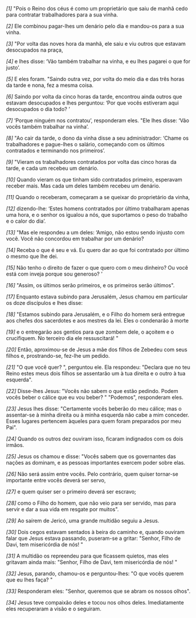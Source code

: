 *[1]* "Pois o Reino dos céus é como um proprietário que saiu de manhã cedo para contratar trabalhadores para a sua vinha.

*[2]* Ele combinou pagar-lhes um denário pelo dia e mandou-os para a sua vinha.

*[3]* "Por volta das noves hora da manhã, ele saiu e viu outros que estavam desocupados na praça,

*[4]* e lhes disse: ‘Vão também trabalhar na vinha, e eu lhes pagarei o que for justo’.

*[5]* E eles foram. "Saindo outra vez, por volta do meio dia e das três horas da tarde e nona, fez a mesma coisa.

*[6]* Saindo por volta da cinco horas da tarde, encontrou ainda outros que estavam desocupados e lhes perguntou: ‘Por que vocês estiveram aqui desocupados o dia todo? ’

*[7]* ‘Porque ninguém nos contratou’, responderam eles. "Ele lhes disse: ‘Vão vocês também trabalhar na vinha’.

*[8]* "Ao cair da tarde, o dono da vinha disse a seu administrador: ‘Chame os trabalhadores e pague-lhes o salário, começando com os últimos contratados e terminando nos primeiros’.

*[9]* "Vieram os trabalhadores contratados por volta das cinco horas da tarde, e cada um recebeu um denário.

*[10]* Quando vieram os que tinham sido contratados primeiro, esperavam receber mais. Mas cada um deles também recebeu um denário.

*[11]* Quando o receberam, começaram a se queixar do proprietário da vinha,

*[12]* dizendo-lhe: ‘Estes homens contratados por último trabalharam apenas uma hora, e o senhor os igualou a nós, que suportamos o peso do trabalho e o calor do dia’.

*[13]* "Mas ele respondeu a um deles: ‘Amigo, não estou sendo injusto com você. Você não concordou em trabalhar por um denário?

*[14]* Receba o que é seu e vá. Eu quero dar ao que foi contratado por último o mesmo que lhe dei.

*[15]* Não tenho o direito de fazer o que quero com o meu dinheiro? Ou você está com inveja porque sou generoso? ’

*[16]* "Assim, os últimos serão primeiros, e os primeiros serão últimos".

*[17]* Enquanto estava subindo para Jerusalém, Jesus chamou em particular os doze discípulos e lhes disse:

*[18]* "Estamos subindo para Jerusalém, e o Filho do homem será entregue aos chefes dos sacerdotes e aos mestres da lei. Eles o condenarão à morte

*[19]* e o entregarão aos gentios para que zombem dele, o açoitem e o crucifiquem. No terceiro dia ele ressuscitará! "

*[20]* Então, aproximou-se de Jesus a mãe dos filhos de Zebedeu com seus filhos e, prostrando-se, fez-lhe um pedido.

*[21]* "O que você quer? ", perguntou ele. Ela respondeu: "Declara que no teu Reino estes meus dois filhos se assentarão um à tua direita e o outro à tua esquerda".

*[22]* Disse-lhes Jesus: "Vocês não sabem o que estão pedindo. Podem vocês beber o cálice que eu vou beber? " "Podemos", responderam eles.

*[23]* Jesus lhes disse: "Certamente vocês beberão do meu cálice; mas o assentar-se à minha direita ou à minha esquerda não cabe a mim conceder. Esses lugares pertencem àqueles para quem foram preparados por meu Pai".

*[24]* Quando os outros dez ouviram isso, ficaram indignados com os dois irmãos.

*[25]* Jesus os chamou e disse: "Vocês sabem que os governantes das nações as dominam, e as pessoas importantes exercem poder sobre elas.

*[26]* Não será assim entre vocês. Pelo contrário, quem quiser tornar-se importante entre vocês deverá ser servo,

*[27]* e quem quiser ser o primeiro deverá ser escravo;

*[28]* como o Filho do homem, que não veio para ser servido, mas para servir e dar a sua vida em resgate por muitos".

*[29]* Ao saírem de Jericó, uma grande multidão seguiu a Jesus.

*[30]* Dois cegos estavam sentados à beira do caminho e, quando ouviram falar que Jesus estava passando, puseram-se a gritar: "Senhor, Filho de Davi, tem misericórdia de nós! "

*[31]* A multidão os repreendeu para que ficassem quietos, mas eles gritavam ainda mais: "Senhor, Filho de Davi, tem misericórdia de nós! "

*[32]* Jesus, parando, chamou-os e perguntou-lhes: "O que vocês querem que eu lhes faça? "

*[33]* Responderam eles: "Senhor, queremos que se abram os nossos olhos".

*[34]* Jesus teve compaixão deles e tocou nos olhos deles. Imediatamente eles recuperaram a visão e o seguiram.

